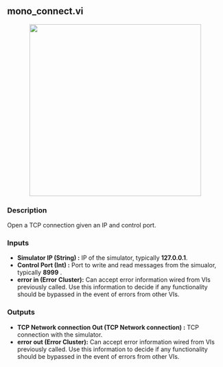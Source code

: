 ## mono_connect.vi
<p align="center">
<img src="https://github.com/monoDriveIO/client/raw/master/WikiPhotos/LV_client/simulator/monoDrive_lvlib_mono__connectc.png" 
width="400"  />
</p>

### Description 
Open a TCP connection given an IP and control port.

### Inputs

- **Simulator IP (String) :** IP of the simulator, typically **127.0.0.1**.
- **Control Port (Int) :** Port to write and read messages from the simualor, typically **8999** .
- **error in (Error Cluster):** Can accept error information wired from VIs previously called. Use this information to decide if any functionality should be bypassed in the event of errors from other VIs.


### Outputs

- **TCP Network connection Out (TCP Network connection) :** TCP connection with the simulator.
- **error out (Error Cluster):** Can accept error information wired from VIs previously called. Use this information to decide if any functionality should be bypassed in the event of errors from other VIs.
